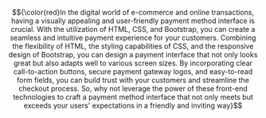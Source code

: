 $${\color{red}In the digital world of e-commerce and online transactions, having a visually appealing and user-friendly payment method interface is crucial. With the utilization of HTML, CSS, and Bootstrap, you can create a seamless and intuitive payment experience for your customers. Combining the flexibility of HTML, the styling capabilities of CSS, and the responsive design of Bootstrap, you can design a payment interface that not only looks great but also adapts well to various screen sizes. By incorporating clear call-to-action buttons, secure payment gateway logos, and easy-to-read form fields, you can build trust with your customers and streamline the checkout process. So, why not leverage the power of these front-end technologies to craft a payment method interface that not only meets but exceeds your users' expectations in a friendly and inviting way}$$

